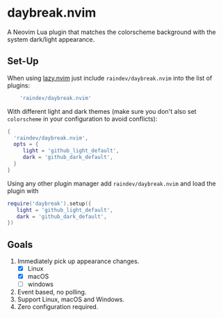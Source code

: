 # daybreak.nvim

A Neovim Lua plugin that matches the colorscheme background with the system dark/light appearance.

## Set-Up

When using [lazy.nvim](https://github.com/folke/lazy.nvim) just include `raindev/daybreak.nvim` into the list of plugins:

```lua
    'raindev/daybreak.nvim'
```

With different light and dark themes (make sure you don't also set
`colorscheme` in your configuration to avoid conflicts):

``` lua
{
  'raindev/daybreak.nvim',
  opts = {
	 light = 'github_light_default',
	 dark = 'github_dark_default',
  }
}
```

Using any other plugin manager add `raindev/daybreak.nvim` and load the plugin with

```lua
require('daybreak').setup({
   light = 'github_light_default',
   dark = 'github_dark_default',
})
```

## Goals

1. Immediately pick up appearance changes.
   - [x] Linux
   - [x] macOS
   - [ ] windows
2. Event based, no polling.
3. Support Linux, macOS and Windows.
4. Zero configuration required.
